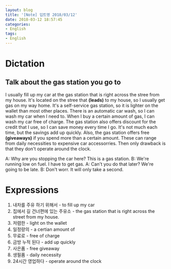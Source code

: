 ```yaml
---
layout: blog
title: '[Note] 입트영 2018/03/12'
date: 2018-03-12 18:57:45
categories: 
- English
tags:
- English
---
```


# Dictation
## Talk about the gas station you go to

I usually fill up my car at the gas station that is right across the stree from my house. It's located on the stree that **(leads)** to my house, so I usually get gas on my way home. It's a self-service gas station, so it is lighter on the wallet than most other places. There is an automatic car wash, so I can wash my car when I need to. When I buy a certain amount of gas, I can wash my car free of charge. The gas station also offers discount for the credit that I use, so I can save money every time I go. It's not much each time, but the savings add up quickly. Also, the gas station offers free **(giveaways)** if you spend more than a certain amount. These can range from daily necessities to expensive car accessorries. Then only drawback is that they don't operate around the clock. 

A: Why are you stopping the car here? This is a gas station.
B: We're running low on fuel. I have to get gas.
A: Can't you do that later? We're going to be late.
B: Don't worr. It will only take a second.

# Expressions

1. 내차를 주유 하기 위해서 - to fill up my car
2. 집에서 길 건너편에 있는 주유소 - the gas station that is right across the street from my house.
3. 저렴한 - light on the wallet
4. 일정량의 - a certian amount of
5. 무료로 - free of charge
6. 금방 누적 된다 - add up quickly
7. 사은품 - free giveaway
8. 생필품 - daily necessity
9. 24시간 영업하다 - operate around the clock